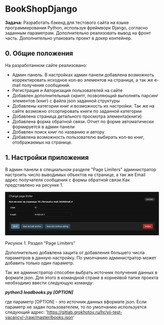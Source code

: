 # BookShopDjango

**Задача:** Разработать бэкенд для тестового сайта на языке программирования Python, используя фреймворк Django, согласно заданным параметрам. Дополнительно реализовать вывод на фронт часть. Дополнительно упаковать проект в докер контейнер.

## 0. Общие положения
На разработанном сайте реализовано:
- Админ панель. В настройках админ панели добавлена возможноть корректировать исходное кол-во элементов на странице, а так же e-mail получения сообщений. 
- Регистрация и Авторизация пользователей на сайте
- Добавлен дополнительный скрипт, позволяющий выполнять парсинг элементов (книг) с файла json заданной структуры 
- Добавлены категории книг и возможность их настройки. Так же на сайте возможно отсортировать книги по заданной категории
- Добавлена страница детального просмотра элемента(книги)
- Добавлена форма обратной связи. Отчет по форме автоматически формируется в админ панели
- Добавлен поиск книг по названию и автору
- Добавлена возможность пользователю выбирать кол-во книг, отображаемых на странице.

## 1. Настройки приложения

В админ панели в специальном разделе "Page Limiters" администратор настроить число выводимых объектов на странице, а так же Email адрес получателя сообщения с формы обратной связи.Как представлено на рисунке 1.

![alt text](img/limiters.png)

Рисунок 1. Раздел "Page Limiters"

Дополнительно добавлена защита от добавления большего числа параметров в данную настройку. По умолчанию администратор может добавить только один параметр.

Так же администратор способен выбрать источник получения данных в формате json. Для этого в командной страке в корнейвой папке проекта необходимо ввести следующую команду:

_**python3 loadbooks.py [OPTION]**_

где параметр [OPTION] - это источник данных вформате json. Если параметр не задан пользователем, то по умолчанию используется следующий адрес: 'https://gitlab.grokhotov.ru/hr/yii-test-vacancy/-/raw/master/books.json'


